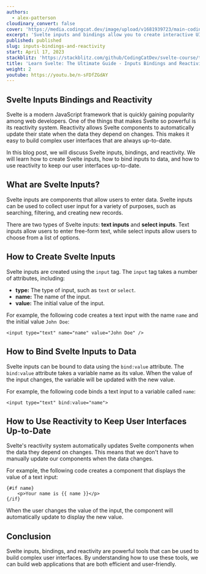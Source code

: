 ```yaml
---
authors:
  - alex-patterson
cloudinary_convert: false
cover: 'https://media.codingcat.dev/image/upload/v1681939723/main-codingcatdev-photo/courses/svelte/inputs-bindings-and-reactivity.png'
excerpt: 'Svelte inputs and bindings allow you to create interactive UIs by connecting user input to application state.'
published: published
slug: inputs-bindings-and-reactivity
start: April 17, 2023
stackblitz: 'https://stackblitz.com/github/CodingCatDev/svelte-course/tree/05-inputs-bindings-and-reactivity?embed=1&file=apps/svelte-site/src/routes/%2Bpage.svelte'
title: 'Learn Svelte: The Ultimate Guide - Inputs Bindings and Reactivity'
weight: 2
youtube: https://youtu.be/n-sFDfZGdAY
---
```


## Svelte Inputs Bindings and Reactivity

Svelte is a modern JavaScript framework that is quickly gaining popularity among web developers. One of the things that makes Svelte so powerful is its reactivity system. Reactivity allows Svelte components to automatically update their state when the data they depend on changes. This makes it easy to build complex user interfaces that are always up-to-date.

In this blog post, we will discuss Svelte inputs, bindings, and reactivity. We will learn how to create Svelte inputs, how to bind inputs to data, and how to use reactivity to keep our user interfaces up-to-date.

## What are Svelte Inputs?

Svelte inputs are components that allow users to enter data. Svelte inputs can be used to collect user input for a variety of purposes, such as searching, filtering, and creating new records.

There are two types of Svelte inputs: **text inputs** and **select inputs**. Text inputs allow users to enter free-form text, while select inputs allow users to choose from a list of options.

## How to Create Svelte Inputs

Svelte inputs are created using the `input` tag. The `input` tag takes a number of attributes, including:

- **type:** The type of input, such as `text` or `select`.
- **name:** The name of the input.
- **value:** The initial value of the input.

For example, the following code creates a text input with the name `name` and the initial value `John Doe`:

```svelte
<input type="text" name="name" value="John Doe" />
```

## How to Bind Svelte Inputs to Data

Svelte inputs can be bound to data using the `bind:value` attribute. The `bind:value` attribute takes a variable name as its value. When the value of the input changes, the variable will be updated with the new value.

For example, the following code binds a text input to a variable called `name`:

```svelte
<input type="text" bind:value="name">
```

## How to Use Reactivity to Keep User Interfaces Up-to-Date

Svelte's reactivity system automatically updates Svelte components when the data they depend on changes. This means that we don't have to manually update our components when the data changes.

For example, the following code creates a component that displays the value of a text input:

```svelte
{#if name}
	<p>Your name is {{ name }}</p>
{/if}
```

When the user changes the value of the input, the component will automatically update to display the new value.

## Conclusion

Svelte inputs, bindings, and reactivity are powerful tools that can be used to build complex user interfaces. By understanding how to use these tools, we can build web applications that are both efficient and user-friendly.

